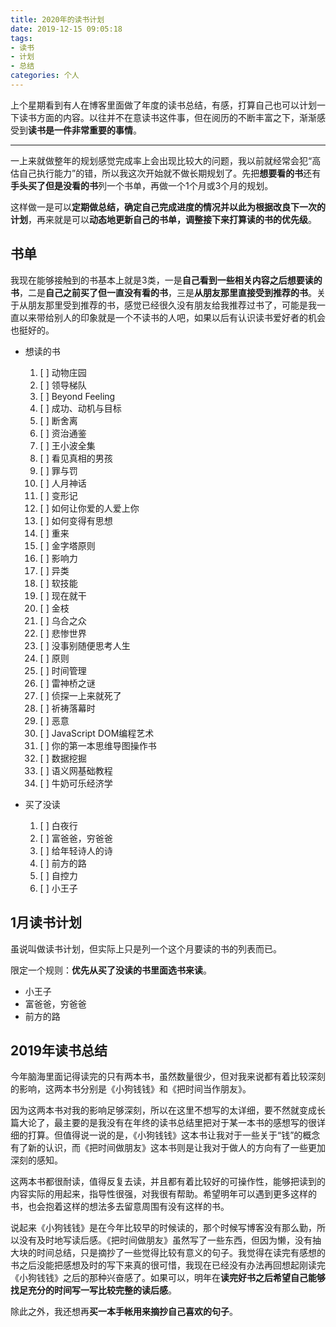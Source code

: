 ```yaml
---
title: 2020年的读书计划
date: 2019-12-15 09:05:18
tags:
- 读书
- 计划
- 总结
categories: 个人
---
```


上个星期看到有人在博客里面做了年度的读书总结，有感，打算自己也可以计划一下读书方面的内容。以往并不在意读书这件事，但在阅历的不断丰富之下，渐渐感受到**读书是一件非常重要的事情**。

<!-- more -->

---

一上来就做整年的规划感觉完成率上会出现比较大的问题，我以前就经常会犯“高估自己执行能力”的错，所以我这次开始就不做长期规划了。先把**想要看的书**还有**手头买了但是没看的书**列一个书单，再做一个1个月或3个月的规划。

这样做一是可以**定期做总结，确定自己完成进度的情况并以此为根据改良下一次的计划**，再来就是可以**动态地更新自己的书单，调整接下来打算读的书的优先级**。

## 书单

我现在能够接触到的书基本上就是3类，一是**自己看到一些相关内容之后想要读的书**，二是**自己之前买了但一直没有看的书**，三是**从朋友那里直接受到推荐的书**。关于从朋友那里受到推荐的书，感觉已经很久没有朋友给我推荐过书了，可能是我一直以来带给别人的印象就是一个不读书的人吧，如果以后有认识读书爱好者的机会也挺好的。

* 想读的书

  1. [ ] 动物庄园
  2. [ ] 领导梯队
  3. [ ] Beyond Feeling
  4. [ ] 成功、动机与目标
  5. [ ] 断舍离
  6. [ ] 资治通鉴
  7. [ ] 王小波全集
  8. [ ] 看见真相的男孩
  9. [ ] 罪与罚
  10. [ ] 人月神话
  11. [ ] 变形记
  12. [ ] 如何让你爱的人爱上你
  13. [ ] 如何变得有思想
  14. [ ] 重来
  15. [ ] 金字塔原则
  16. [ ] 影响力
  17. [ ] 异类
  18. [ ] 软技能
  19. [ ] 现在就干
  20. [ ] 金枝
  21. [ ] 乌合之众
  22. [ ] 悲惨世界
  23. [ ] 没事别随便思考人生
  24. [ ] 原则
  25. [ ] 时间管理
  26. [ ] 雷神桥之谜
  27. [ ] 侦探一上来就死了
  28. [ ] 祈祷落幕时
  29. [ ] 恶意
  30. [ ] JavaScript DOM编程艺术
  31. [ ] 你的第一本思维导图操作书
  32. [ ] 数据挖掘
  33. [ ] 语义网基础教程
  34. [ ] 牛奶可乐经济学

* 买了没读

  1. [ ] 白夜行
  2. [ ] 富爸爸，穷爸爸
  3. [ ] 给年轻诗人的诗
  4. [ ] 前方的路
  5. [ ] 自控力
  6. [ ] 小王子

## 1月读书计划

虽说叫做读书计划，但实际上只是列一个这个月要读的书的列表而已。

限定一个规则：**优先从买了没读的书里面选书来读**。

* 小王子
* 富爸爸，穷爸爸
* 前方的路

## 2019年读书总结

今年脑海里面记得读完的只有两本书，虽然数量很少，但对我来说都有着比较深刻的影响，这两本书分别是《小狗钱钱》和《把时间当作朋友》。

因为这两本书对我的影响足够深刻，所以在这里不想写的太详细，要不然就变成长篇大论了，最主要的是我没有在年终的读书总结里把对于某一本书的感想写的很详细的打算。但值得说一说的是，《小狗钱钱》这本书让我对于一些关于“钱”的概念有了新的认识，而《把时间做朋友》这本书则是让我对于做人的方向有了一些更加深刻的感知。

这两本书都很耐读，值得反复去读，并且都有着比较好的可操作性，能够把读到的内容实际的用起来，指导性很强，对我很有帮助。希望明年可以遇到更多这样的书，也会抱着这样的想法多去留意周围有没有这样的书。

说起来《小狗钱钱》是在今年比较早的时候读的，那个时候写博客没有那么勤，所以没有及时地写读后感。《把时间做朋友》虽然写了一些东西，但因为懒，没有抽大块的时间总结，只是摘抄了一些觉得比较有意义的句子。我觉得在读完有感想的书之后没能把感想及时的写下来真的很可惜，我现在已经没有办法再回想起刚读完《小狗钱钱》之后的那种兴奋感了。如果可以，明年在**读完好书之后希望自己能够找足充分的时间写一写比较完整的读后感**。

除此之外，我还想再**买一本手帐用来摘抄自己喜欢的句子**。